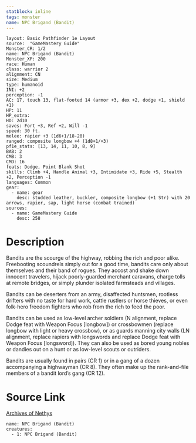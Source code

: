 ```yaml
---
statblock: inline
tags: monster
name: NPC Brigand (Bandit)
---
```

```statblock
layout: Basic Pathfinder 1e Layout
source:  "GameMastery Guide"
Monster_CR: 1/2
name: NPC Brigand (Bandit)
Monster_XP: 200
race: Human
class: warrior 2
alignment: CN
size: Medium
type: humanoid
INI: +2
perception: -1
AC: 17, touch 13, flat-footed 14 (armor +3, dex +2, dodge +1, shield +1)
HP: 11
HP_extra: 
HD: 2d10
saves: Fort +3, Ref +2, Will -1
speed: 30 ft.
melee: rapier +3 (1d6+1/18-20)
ranged: composite longbow +4 (1d8+1/×3)
pf1e_stats: [13, 14, 11, 10, 8, 9]
BAB: 2
CMB: 3
CMD: 16
feats: Dodge, Point Blank Shot
skills: Climb +4, Handle Animal +3, Intimidate +3, Ride +5, Stealth +2, Perception -1
languages: Common
gear:
  - name: gear
    desc: studded leather, buckler, composite longbow (+1 Str) with 20 arrows, rapier, sap, light horse (combat trained)
sources:
  - name: GameMastery Guide
    desc: 258
```
# Description
Bandits are the scourge of the highway, robbing the rich and poor alike. Freebooting scoundrels simply out for a good time, bandits care only about themselves and their band of rogues. They accost and shake down innocent travelers, hijack poorly-guarded merchant caravans, charge tolls at remote bridges, or simply plunder isolated farmsteads and villages.

Bandits can be deserters from an army, disaffected huntsmen, rootless drifters with no taste for hard work, cattle rustlers or horse thieves, or even folk-hero freedom fighters who rob from the rich to feed the poor.

Bandits can be used as low-level archer soldiers (N alignment, replace Dodge feat with Weapon Focus [longbow]) or crossbowmen (replace longbow with light or heavy crossbow), or as guards manning city walls (LN alignment, replace rapiers with longswords and replace Dodge feat with Weapon Focus [longsword]). They can also be used as bored young nobles or dandies out on a hunt or as low-level scouts or outriders.

Bandits are usually found in pairs (CR 1) or in a gang of a dozen accompanying a highwayman (CR 8). They often make up the rank-and-file members of a bandit lord’s gang (CR 12).
# Source Link
[Archives of Nethys](https://aonprd.com/NPCDisplay.aspx?ItemName=Brigand%20(Bandit))
```encounter-table
name: NPC Brigand (Bandit)
creatures:
  - 1: NPC Brigand (Bandit)
```
